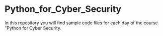 # Python_for_Cyber_Security

In this repository you will find sample code files for each day of the course "Python for Cyber Security.
